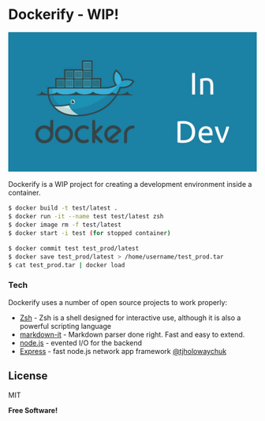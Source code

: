 # Dockerify - WIP!

![Docker Development](docker-dev.jpg)

Dockerify is a WIP project for creating a development environment inside a container.

```sh
$ docker build -t test/latest .
$ docker run -it --name test test/latest zsh
$ docker image rm -f test/latest
$ docker start -i test (for stopped container)
```

```sh
$ docker commit test test_prod/latest
$ docker save test_prod/latest > /home/username/test_prod.tar
$ cat test_prod.tar | docker load
```

### Tech

Dockerify uses a number of open source projects to work properly:

- [Zsh] - Zsh is a shell designed for interactive use, although it is also a powerful scripting language
- [markdown-it] - Markdown parser done right. Fast and easy to extend.
- [node.js] - evented I/O for the backend
- [Express] - fast node.js network app framework [@tjholowaychuk]

## License

MIT

**Free Software!**

[//]: # "These are reference links used in the body of this note and get stripped out when the markdown processor does its job. There is no need to format nicely because it shouldn't be seen. Thanks SO - http://stackoverflow.com/questions/4823468/store-comments-in-markdown-syntax"
[dill]: https://github.com/joemccann/dillinger
[git-repo-url]: https://github.com/joemccann/dillinger.git
[john gruber]: http://daringfireball.net
[df1]: http://daringfireball.net/projects/markdown/
[markdown-it]: https://github.com/markdown-it/markdown-it
[ace editor]: http://ace.ajax.org
[node.js]: http://nodejs.org
[zsh]: https://www.zsh.org
[jquery]: http://jquery.com
[@tjholowaychuk]: http://twitter.com/tjholowaychuk
[express]: http://expressjs.com
[angularjs]: http://angularjs.org
